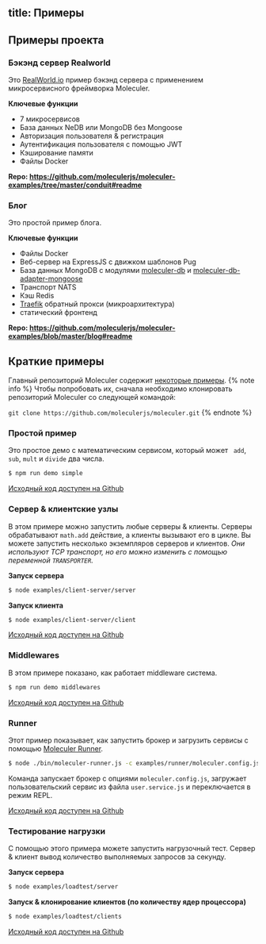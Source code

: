 title: Примеры
---

## Примеры проекта

### Бэкэнд сервер Realworld
Это [RealWorld.io](https://realworld.io/) пример бэкэнд сервера с применением микросервисного фреймворка Moleculer.

**Ключевые функции**
- 7 микросервисов
- База данных NeDB или MongoDB без Mongoose
- Авторизация пользователя & регистрация
- Аутентификация пользователя с помощью JWT
- Кэширование памяти
- Файлы Docker

**Repo: https://github.com/moleculerjs/moleculer-examples/tree/master/conduit#readme**

### Блог
Это простой пример блога.

**Ключевые функции**
- Файлы Docker
- Веб-сервер на ExpressJS с движком шаблонов Pug
- База данных MongoDB с модулями [moleculer-db](https://github.com/moleculerjs/moleculer-db) и [moleculer-db-adapter-mongoose](https://github.com/moleculerjs/moleculer-db/tree/master/packages/moleculer-db-adapter-mongoose)
- Транспорт NATS
- Кэш Redis
- [Traefik](https://traefik.io/) обратный прокси (микроархитектура)
- статический фронтенд

**Repo: https://github.com/moleculerjs/moleculer-examples/blob/master/blog#readme**

## Краткие примеры
Главный репозиторий Moleculer содержит [некоторые примеры](https://github.com/moleculerjs/moleculer/blob/master/examples/).
{% note info %}
Чтобы попробовать их, сначала необходимо клонировать репозиторий Moleculer со следующей командой:

`git clone https://github.com/moleculerjs/moleculer.git`
{% endnote %}

### Простой пример
Это простое демо с математическим сервисом, который может ` add`, `sub`, `mult` и `divide` два числа.

```bash
$ npm run demo simple
```

[Исходный код доступен на Github](https://github.com/moleculerjs/moleculer/blob/master/examples/simple/index.js)

### Сервер & клиентские узлы
В этом примере можно запустить любые серверы & клиенты. Серверы обрабатывают `math.add` действие, а клиенты вызывают его в цикле. Вы можете запустить несколько экземпляров серверов и клиентов. *Они используют TCP транспорт, но его можно изменить с помощью переменной `TRANSPORTER`.*

**Запуск сервера**
```bash
$ node examples/client-server/server
```

**Запуск клиента**
```bash
$ node examples/client-server/client
```

[Исходный код доступен на Github](https://github.com/moleculerjs/moleculer/tree/master/examples/client-server)

### Middlewares
В этом примере показано, как работает middleware система.

```bash
$ npm run demo middlewares
```

[Исходный код доступен на Github](https://github.com/moleculerjs/moleculer/blob/master/examples/middlewares/index.js)

### Runner
Этот пример показывает, как запустить брокер и загрузить сервисы с помощью [Moleculer Runner](moleculer-runner.html).

```bash
$ node ./bin/moleculer-runner.js -c examples/runner/moleculer.config.js -r examples/user.service.js
```
Команда запускает брокер с опциями `moleculer.config.js`, загружает пользовательский сервис из файла `user.service.js` и переключается в режим REPL.

[Исходный код доступен на Github](https://github.com/moleculerjs/moleculer/blob/master/examples/runner)

### Тестирование нагрузки
С помощью этого примера можете запустить нагрузочный тест. Сервер & клиент вывод количество выполняемых запросов за секунду.

**Запуск сервера**
```bash
$ node examples/loadtest/server
```

**Запуск & клонирование клиентов (по количеству ядер процессора)**
```bash
$ node examples/loadtest/clients
```

[Исходный код доступен на Github](https://github.com/moleculerjs/moleculer/blob/master/examples/loadtest)

